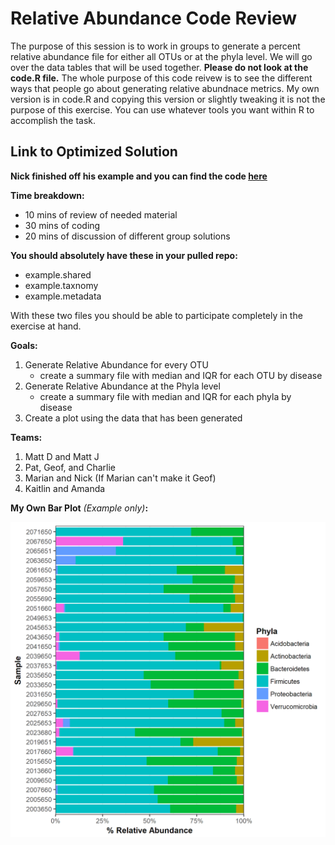 # Relative Abundance Code Review

The purpose of this session is to work in groups to generate a percent relative abundance file for either all OTUs or at the phyla level. 
We will go over the data tables that will be used together. **Please do not look at the code.R file.** The whole purpose of this code 
reivew is to see the different ways that people go about generating relative abundnace metrics.  My own version is in code.R and copying 
this version or slightly tweaking it is not the purpose of this exercise.  You can use whatever tools you want within R to accomplish 
the task.

## Link to Optimized Solution

**Nick finished off his example and you can find the code [here](https://github.com/marcsze/SchlossLabPresentations/edit/master/2017_03_30/example.R)**


**Time breakdown:**
* 10 mins of review of needed material
* 30 mins of coding
* 20 mins of discussion of different group solutions

**You should absolutely have these in your pulled repo:**
* example.shared
* example.taxnomy
* example.metadata

With these two files you should be able to participate completely in the exercise at hand.

**Goals:**  
1. Generate Relative Abundance for every OTU
   * create a summary file with median and IQR for each OTU by disease
2. Generate Relative Abundance at the Phyla level
   * create a summary file with median and IQR for each phyla by disease
3. Create a plot using the data that has been generated


**Teams:**

1. Matt D and Matt J
2. Pat, Geof, and Charlie
3. Marian and Nick (If Marian can't make it Geof)
4. Kaitlin and Amanda


**My Own Bar Plot** *(Example only)***:**


![](example_fig.png)
